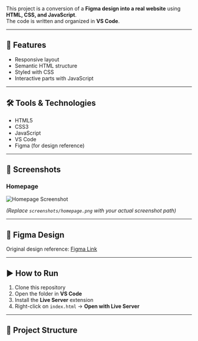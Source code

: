 

This project is a conversion of a **Figma design into a real website** using **HTML, CSS, and JavaScript**.  
The code is written and organized in **VS Code**.

---

## 🚀 Features
- Responsive layout  
- Semantic HTML structure  
- Styled with CSS  
- Interactive parts with JavaScript  

---

## 🛠️ Tools & Technologies
- HTML5  
- CSS3  
- JavaScript  
- VS Code  
- Figma (for design reference)  

---

## 📸 Screenshots

### Homepage
![Homepage Screenshot](screenshots/homepage.png)

*(Replace `screenshots/homepage.png` with your actual screenshot path)*

---

## 🎨 Figma Design
Original design reference: [Figma Link](https://www.figma.com/your-figma-link)

---

## ▶️ How to Run
1. Clone this repository  
2. Open the folder in **VS Code**  
3. Install the **Live Server** extension  
4. Right-click on `index.html` → **Open with Live Server**  

---

## 📂 Project Structure
